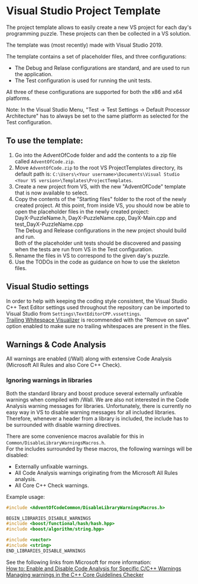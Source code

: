 # Visual Studio Project Template
The project template allows to easily create a new VS project for each day's programming puzzle. These projects can then be collected in a VS solution.

The template was (most recently) made with Visual Studio 2019.

The template contains a set of placeholder files, and three configurations:
- The Debug and Relase configurations are standard, and are used to run the application.
- The Test configuration is used for running the unit tests.

All three of these configurations are supported for both the x86 and x64 platforms.

Note: In the Visual Studio Menu, "Test -> Test Settings -> Default Processor Architecture" has to always be set to the same platform as selected for the Test configuration.

## To use the template:
1. Go into the AdventOfCode folder and add the contents to a zip file called `AdventOfCode.zip`.
2. Move `AdventOfCode.zip` to the root VS ProjectTemplates directory, its default path is:
`C:\Users\<Your username>\Documents\Visual Studio <Your VS version>\Templates\ProjectTemplates`.
3. Create a new project from VS, with the new "AdventOfCode" template that is now available to select.
4. Copy the contents of the "Starting files" folder to the root of the newly created project.
At this point, from inside VS, you should now be able to open the placeholder files in the newly created project:  
DayX-PuzzleName.h, DayX-PuzzleName.cpp, DayX-Main.cpp and test_DayX-PuzzleName.cpp  
The Debug and Release configurations in the new project should build and run.  
Both of the placeholder unit tests should be discovered and passing when the tests are run from VS in the Test configuration.  
5. Rename the files in VS to correspond to the given day's puzzle.
6. Use the TODOs in the code as guidance on how to use the skeleton files.

## Visual Studio settings
In order to help with keeping the coding style consistent, the Visual Studio C++ Text Editor settings used throughout the repository can be imported to Visual Studio from `Settings\TextEditorCPP.vssettings`.  
[Trailing Whitespace Visualizer](https://marketplace.visualstudio.com/items?itemName=MadsKristensen.TrailingWhitespaceVisualizer) is recommended with the "Remove on save" option enabled to make sure no trailing whitespaces are present in the files.

## Warnings & Code Analysis
All warnings are enabled (/Wall) along with extensive Code Analysis (Microsoft All Rules and also Core C++ Check).

### Ignoring warnings in libraries

Both the standard library and boost produce several externally unfixable warnings when compiled with /Wall.
We are also not interested in the Code Analysis warning messages for libraries.
Unfortunately, there is currently no easy way in VS to disable warning messages for all included libraries.
Therefore, whenever a header from a library is included, the include has to be surrounded with disable warning directives.

There are some convenience macros available for this in `Common/DisableLibraryWarningsMacros.h`.  
For the includes surrounded by these macros, the following warnings will be disabled:  
- Externally unfixable warnings.
- All Code Analysis warnings originating from the Microsoft All Rules analysis.
- All Core C++ Check warnings.

Example usage:  

```cpp
#include <AdventOfCodeCommon/DisableLibraryWarningsMacros.h>

BEGIN_LIBRARIES_DISABLE_WARNINGS
#include <boost/functional/hash/hash.hpp>
#include <boost/algorithm/string.hpp>

#include <vector>
#include <string>
END_LIBRARIES_DISABLE_WARNINGS
```

See the following links from Microsoft for more information:  
[How to: Enable and Disable Code Analysis for Specific C/C++ Warnings](https://msdn.microsoft.com/en-us/library/zyhb0b82(v=vs.100).aspx)  
[Managing warnings in the C++ Core Guidelines Checker](https://blogs.msdn.microsoft.com/vcblog/2017/08/14/managing-warnings-in-the-c-core-guidelines-checker/)
